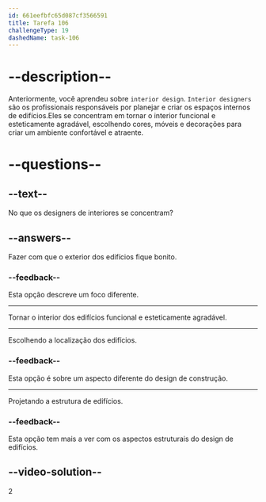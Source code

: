 ```yaml
---
id: 661eefbfc65d087cf3566591
title: Tarefa 106
challengeType: 19
dashedName: task-106
---
```


# --description--

Anteriormente, você aprendeu sobre `interior design`. `Interior designers` são os profissionais responsáveis por planejar e criar os espaços internos de edifícios.Eles se concentram em tornar o interior funcional e esteticamente agradável, escolhendo cores, móveis e decorações para criar um ambiente confortável e atraente.

# --questions--

## --text--

No que os designers de interiores se concentram?

## --answers--

Fazer com que o exterior dos edifícios fique bonito.

### --feedback--

Esta opção descreve um foco diferente.

---

Tornar o interior dos edifícios funcional e esteticamente agradável.

---

Escolhendo a localização dos edifícios.

### --feedback--

Esta opção é sobre um aspecto diferente do design de construção.

---

Projetando a estrutura de edifícios.

### --feedback--

Esta opção tem mais a ver com os aspectos estruturais do design de edifícios.

## --video-solution--

2
